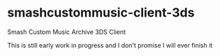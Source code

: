 # smashcustommusic-client-3ds
Smash Custom Music Archive 3DS Client

This is still early work in progress and I don't promise I will ever finish it
